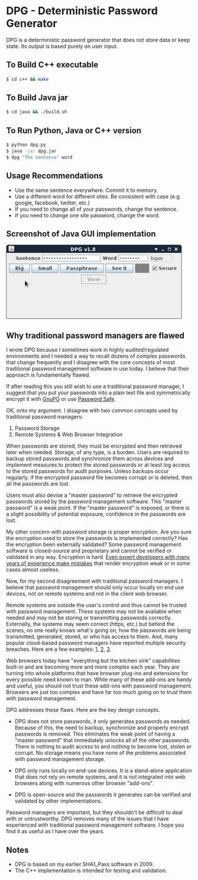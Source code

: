 # DPG - Deterministic Password Generator

DPG is a deterministic password generator that does not store data or keep state. Its output is based purely on user input.

## To Build C++ executable

```bash
$ cd c++ && make
```

## To Build Java jar

```bash
$ cd java && ./build.sh
```

## To Run Python, Java or C++ version

```bash
$ python dpg.py
$ java -jar dpg.jar
$ dpg "The sentence" word
```

## Usage Recommendations

  * Use the same sentence everywhere. Commit it to memory.
  * Use a different word for different sites. Be consistent with case (e.g. google, facebook, twitter, etc.)
  * If you need to change all of your passwords, change the sentence.
  * If you need to change one site password, change the word.

## Screenshot of Java GUI implementation

  ![Screenshot](java/pics/dpg.png?raw=true)

## Why traditional password managers are flawed

I wrote DPG because I sometimes work in highly audited/regulated environments and I needed a way to recall dozens of complex passwords that change frequently and I disagree with the core concepts of most traditional password management software in use today. I believe that their approach is fundamentally flawed.

If after reading this you still wish to use a traditional password manager, I suggest that you put your passwords into a plain text file and symmetrically encrypt it with [GnuPG](https://www.gnupg.org/) or use [Password Safe](https://pwsafe.org/).

OK, onto my argument. I disagree with two common concepts used by traditional password managers:

  1. Password Storage
  2. Remote Systems & Web Browser Integration

When passwords are stored, they must be encrypted and then retrieved later when needed. Storage, of any type, is a burden. Users are required to backup stored passwords and synchronize them across devices and implement measures to protect the stored passwords or at least log access to the stored passwords for audit purposes. Unless backups occur regularly, if the encrypted password file becomes corrupt or is deleted, then all the passwords are lost.

Users must also devise a "master password" to retrieve the encrypted passwords stored by the password management software. This "master password" is a weak point. If the "master password" is exposed, or there is a slight possibility of potential exposure, confidence in the passwords are lost.

My other concern with password storage is proper encryption. Are you sure the encryption used to store the passwords is implemented correctly? Has the encryption been externally validated? Some password management software is closed-source and proprietary and cannot be verified or validated in any way. Encryption is hard. [Even expert developers with many years of experience make mistakes](http://www.daemonology.net/blog/2011-01-18-tarsnap-critical-security-bug.html) that render encryption weak or in some cases almost useless. 

Now, for my second disagreement with traditional password managers. I believe that password management should only occur locally on end use devices, not on remote systems and not in the client web browser.

Remote systems are outside the user's control and thus cannot be trusted with password management. These systems may not be available when needed and may not be storing or transmitting passwords correctly. Externally, the systems may seem correct (https, etc.) but behind the scenes, no one really knows what's going on, how the passwords are being transmitted, generated, stored, or who has access to them. And, many popular cloud-based password managers have reported multiple security breaches. Here are a few examples: [1](http://www.darkreading.com/attacks-breaches/onelogin-breach-reignites-concerns-over-password-managers/d/d-id/1329034), [2](https://arstechnica.com/security/2017/03/potent-lastpass-exploit-underscores-the-dark-side-of-password-managers/), [3](https://www.wired.com/2015/06/hack-brief-password-manager-lastpass-got-breached-hard/).

Web browsers today have "everything but the kitchen sink" capabilities built-in and are becoming more and more complex each year. They are turning into whole platforms that have browser plug-ins and extensions for every possible need known to man. While many of these add-ons are handy and useful, you should not trust these add-ons with password management. Browsers are just too complex and have far too much going on to trust them with password management.

DPG addresses these flaws. Here are the key design concepts.

  * DPG does not store passwords, it only generates passwords as needed. Because of this, the need to backup, synchronize and properly encrypt passwords is removed. This eliminates the weak point of having a "master password" that immediately unlocks all of the other passwords. There is nothing to audit access to and nothing to become lost, stolen or corrupt. No storage means you have none of the problems associated with password management storage.

  * DPG only runs locally on end-use devices. It is a stand-alone application that does not rely on remote systems, and it is not integrated into web browsers along with numerous other browser "add-ons". 

  * DPG is open-source and the passwords it generates can be verified and validated by other implementations.

Password managers are important, but they shouldn't be difficult to deal with or untrustworthy. DPG removes many of the issues that I have experienced with traditional password management software. I hope you find it as useful as I have over the years.

## Notes

  * DPG is based on my earlier SHA1_Pass software in 2009.
  * The C++ implementation is intended for testing and validation.

